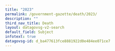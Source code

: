 ```yaml
---
title: "2023"
permalink: /government-gazette/death/2023/
description: ""
third_nav_title: Death
layout: datagovsg-v2-search
default_field: Subject
infotext: true
datagovsg-id: d_ba477613fce8881922d0e484ee071ce7
---
```

